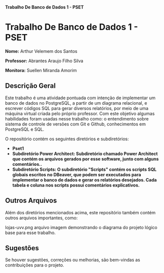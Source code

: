 **Trabalho De Banco de Dados 1 - PSET**
#  Trabalho De Banco de Dados 1 - PSET
**Nome:** Arthur Velemem dos Santos

**Professor:** Abrantes Araujo Filho Silva

**Monitora:** Suellen Miranda Amorim

## Descrição Geral
Este trabalho é uma atividade pontuada com intenção de implementar um banco de dados no PostgreSQL, a partir de um diagrama relacional, e escrever códigos SQL para gerar diversos relatórios, por meio de uma máquina virtual criada pelo próprio professor. Com este objetivo algumas habilidades foram usadas nesse trabalho como: o entendimento sobre sistema de controle de versões com Git e Github, conhecimentos em PostgreSQL e SQL.

O repositório contém os seguintes diretórios e subdiretórios:

- **Pset1**
- **Subdiretório Power Architect: Subdiretório chamado Power Architect que contém os arquivos gerados por esse software, junto com alguns comentários..**
- **Subdiretório Scripts: O subdiretório "Scripts" contém os scripts SQL globais escritos no DBeaver, que podem ser executados para implementar o banco de dados e gerar os relatórios desejados. Cada tabela e coluna nos scripts possui comentários explicativos.**
## Outros Arquivos ##
Além dos diretórios mencionados acima, este repositório também contém outros arquivos importantes, 
como: 

lojas-uvv.png
arquivo imagem demonstrando o diagrama do projeto lógico base para esse trabalho.
## Sugestões ##
Se houver sugestões, correções ou melhorias, são bem-vindas as contribuições para o projeto. 
